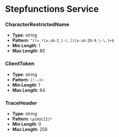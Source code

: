 # Stepfunctions Service

### CharacterRestrictedName
- **Type**: string
- **Pattern**: `^(?=.*[a-zA-Z_\-\.])[a-zA-Z0-9_\-\.]+$`
- **Min Length**: 1
- **Max Length**: 80

### ClientToken
- **Type**: string
- **Pattern**: `[!-~]+`
- **Min Length**: 1
- **Max Length**: 64

### TraceHeader
- **Type**: string
- **Pattern**: `\p{ASCII}*`
- **Min Length**: 0
- **Max Length**: 256

